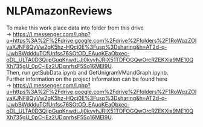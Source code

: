 # NLPAmazonReviews
To make this work place data into folder from this drive 
<br /> -> https://l.messenger.com/l.php?u=https%3A%2F%2Fdrive.google.com%2Fdrive%2Ffolders%2F1RoWqzZOIyaXJNF8QyVw2gK5hz-HQcj0E%3Fusp%3Dsharing&h=AT2d-q-iJwbBWddduTCfUnfss76SOtOD_EAuoKEaObxec-oDL_ULTA0D3QijpGuqKnwdLJj0kvyhJRIX51TDFOGQwOrcRZEKXia9ME10QXh735gU_0pC-iEz2UDqnrhsF5So16MEI9U. 
<br /> Then, run getSubData.ipynb and GetUnigramVMandGraph.ipynb.
<br />Further information on the project information can be found here 
<br /> -> https://l.messenger.com/l.php?u=https%3A%2F%2Fdrive.google.com%2Fdrive%2Ffolders%2F1RoWqzZOIyaXJNF8QyVw2gK5hz-HQcj0E%3Fusp%3Dsharing&h=AT2d-q-iJwbBWddduTCfUnfss76SOtOD_EAuoKEaObxec-oDL_ULTA0D3QijpGuqKnwdLJj0kvyhJRIX51TDFOGQwOrcRZEKXia9ME10QXh735gU_0pC-iEz2UDqnrhsF5So16MEI9U.

